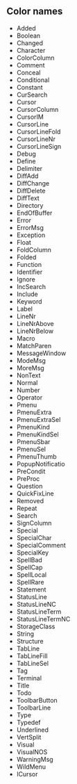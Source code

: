 ## Color names

- Added
- Boolean
- Changed
- Character
- ColorColumn
- Comment
- Conceal
- Conditional
- Constant
- CurSearch
- Cursor
- CursorColumn
- CursorIM
- CursorLine
- CursorLineFold
- CursorLineNr
- CursorLineSign
- Debug
- Define
- Delimiter
- DiffAdd
- DiffChange
- DiffDelete
- DiffText
- Directory
- EndOfBuffer
- Error
- ErrorMsg
- Exception
- Float
- FoldColumn
- Folded
- Function
- Identifier
- Ignore
- IncSearch
- Include
- Keyword
- Label
- LineNr
- LineNrAbove
- LineNrBelow
- Macro
- MatchParen
- MessageWindow
- ModeMsg
- MoreMsg
- NonText
- Normal
- Number
- Operator
- Pmenu
- PmenuExtra
- PmenuExtraSel
- PmenuKind
- PmenuKindSel
- PmenuSbar
- PmenuSel
- PmenuThumb
- PopupNotificatio
- PreCondit
- PreProc
- Question
- QuickFixLine
- Removed
- Repeat
- Search
- SignColumn
- Special
- SpecialChar
- SpecialComment
- SpecialKey
- SpellBad
- SpellCap
- SpellLocal
- SpellRare
- Statement
- StatusLine
- StatusLineNC
- StatusLineTerm
- StatusLineTermNC
- StorageClass
- String
- Structure
- TabLine
- TabLineFill
- TabLineSel
- Tag
- Terminal
- Title
- Todo
- ToolbarButton
- ToolbarLine
- Type
- Typedef
- Underlined
- VertSplit
- Visual
- VisualNOS
- WarningMsg
- WildMenu
- lCursor

